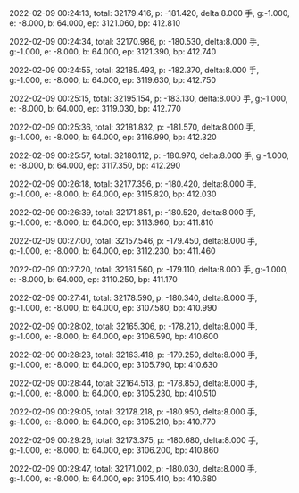 2022-02-09 00:24:13, total: 32179.416, p: -181.420, delta:8.000 手, g:-1.000, e: -8.000, b: 64.000, ep: 3121.060, bp: 412.810

2022-02-09 00:24:34, total: 32170.986, p: -180.530, delta:8.000 手, g:-1.000, e: -8.000, b: 64.000, ep: 3121.390, bp: 412.740

2022-02-09 00:24:55, total: 32185.493, p: -182.370, delta:8.000 手, g:-1.000, e: -8.000, b: 64.000, ep: 3119.630, bp: 412.750

2022-02-09 00:25:15, total: 32195.154, p: -183.130, delta:8.000 手, g:-1.000, e: -8.000, b: 64.000, ep: 3119.030, bp: 412.770

2022-02-09 00:25:36, total: 32181.832, p: -181.570, delta:8.000 手, g:-1.000, e: -8.000, b: 64.000, ep: 3116.990, bp: 412.320

2022-02-09 00:25:57, total: 32180.112, p: -180.970, delta:8.000 手, g:-1.000, e: -8.000, b: 64.000, ep: 3117.350, bp: 412.290

2022-02-09 00:26:18, total: 32177.356, p: -180.420, delta:8.000 手, g:-1.000, e: -8.000, b: 64.000, ep: 3115.820, bp: 412.030

2022-02-09 00:26:39, total: 32171.851, p: -180.520, delta:8.000 手, g:-1.000, e: -8.000, b: 64.000, ep: 3113.960, bp: 411.810

2022-02-09 00:27:00, total: 32157.546, p: -179.450, delta:8.000 手, g:-1.000, e: -8.000, b: 64.000, ep: 3112.230, bp: 411.460

2022-02-09 00:27:20, total: 32161.560, p: -179.110, delta:8.000 手, g:-1.000, e: -8.000, b: 64.000, ep: 3110.250, bp: 411.170

2022-02-09 00:27:41, total: 32178.590, p: -180.340, delta:8.000 手, g:-1.000, e: -8.000, b: 64.000, ep: 3107.580, bp: 410.990

2022-02-09 00:28:02, total: 32165.306, p: -178.210, delta:8.000 手, g:-1.000, e: -8.000, b: 64.000, ep: 3106.590, bp: 410.600

2022-02-09 00:28:23, total: 32163.418, p: -179.250, delta:8.000 手, g:-1.000, e: -8.000, b: 64.000, ep: 3105.790, bp: 410.630

2022-02-09 00:28:44, total: 32164.513, p: -178.850, delta:8.000 手, g:-1.000, e: -8.000, b: 64.000, ep: 3105.230, bp: 410.510

2022-02-09 00:29:05, total: 32178.218, p: -180.950, delta:8.000 手, g:-1.000, e: -8.000, b: 64.000, ep: 3105.210, bp: 410.770

2022-02-09 00:29:26, total: 32173.375, p: -180.680, delta:8.000 手, g:-1.000, e: -8.000, b: 64.000, ep: 3106.200, bp: 410.860

2022-02-09 00:29:47, total: 32171.002, p: -180.030, delta:8.000 手, g:-1.000, e: -8.000, b: 64.000, ep: 3105.410, bp: 410.680